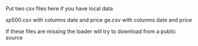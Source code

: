 Put two csv files here if you have local data

sp500.csv with columns date and price
ge.csv with columns date and price

If these files are missing the loader will try to download from a public source
